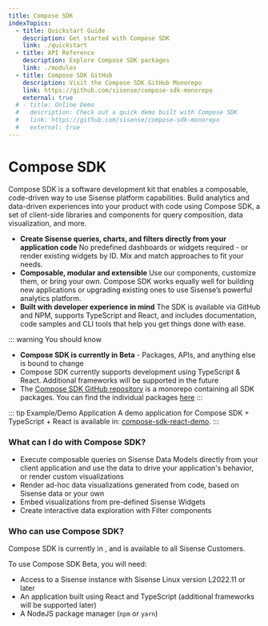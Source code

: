 ```yaml
---
title: Compose SDK
indexTopics:
  - title: Quickstart Guide
    description: Get started with Compose SDK
    link: ./quickstart
  - title: API Reference
    description: Explore Compose SDK packages
    link: ./modules
  - title: Compose SDK GitHub
    description: Visit the Compose SDK GitHub Monorepo
    link: https://github.com/sisense/compose-sdk-monorepo
    external: true
  # - title: Online Demo
  #   description: Check out a quick demo built with Compose SDK
  #   link: https://github.com/sisense/compose-sdk-monorepo
  #   external: true
---
```


# Compose SDK <Badge type="beta" text="Beta" />

Compose SDK is a software development kit that enables a composable, code-driven way to use Sisense platform capabilities. Build analytics and data-driven experiences into your product with code using Compose SDK, a set of client-side libraries and components for query composition, data visualization, and more.

 - **Create Sisense queries, charts, and filters directly from your application code**
 No predefined dashboards or widgets required - or render existing widgets by ID. Mix and match approaches to fit your needs.
 - **Composable, modular and extensible**
 Use our components, customize them, or bring your own. Compose SDK works equally well for building new applications or upgrading existing ones to use Sisense’s powerful analytics platform.
 - **Built with developer experience in mind**
 The SDK is available via GitHub and NPM, supports TypeScript and React, and includes documentation, code samples and CLI tools that help you get things done with ease.

::: warning You should know
 - **Compose SDK is currently in Beta** - Packages, APIs, and anything else is bound to change
 - Compose SDK currently supports development using TypeScript & React. Additional frameworks will be supported in the future
 - The [Compose SDK GitHub repository](https://github.com/sisense/compose-sdk-monorepo) is a monorepo containing all SDK packages. You can find the individual packages [here](https://github.com/orgs/sisense/packages?repo_name=compose-sdk-monorepo)
:::

<SectionIndex />

::: tip Example/Demo Application
A demo application for Compose SDK + TypeScript + React is available in: [compose-sdk-react-demo](https://github.com/sisense/compose-sdk-react-demo).
:::

### What can I do with Compose SDK?

 - Execute composable queries on Sisense Data Models directly from your client application and use the data to drive your application's behavior, or render custom visualizations
 - Render ad-hoc data visualizations generated from code, based on Sisense data or your own
 - Embed visualizations from pre-defined Sisense Widgets
 - Create interactive data exploration with Filter components

### Who can use Compose SDK?

Compose SDK is currently in <Badge type="beta" text="Beta" />, and is available to all Sisense Customers.

To use Compose SDK Beta, you will need:

 - Access to a Sisense instance with Sisense Linux version L2022.11 or later
 - An application built using React and TypeScript (additional frameworks will be supported later)
 - A NodeJS package manager (`npm` or `yarn`)
